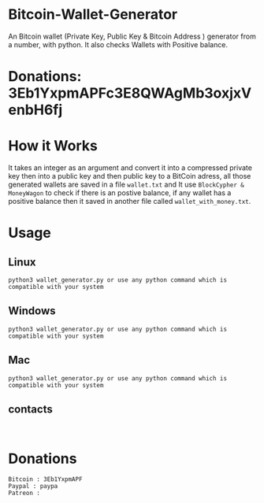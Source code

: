 # Bitcoin-Wallet-Generator
An Bitcoin wallet (Private Key, Public Key &amp; Bitcoin Address ) generator from a number, with python. It also checks Wallets with Positive balance.

# Donations: 3Eb1YxpmAPFc3E8QWAgMb3oxjxVenbH6fj

# How it Works
 It takes an integer as an argument and convert it into a compressed private key then into a public key and then public key to a BitCoin adress, all those generated wallets are saved in a file `wallet.txt` and It use `BlockCypher & MoneyWagon` to check if there is an postive balance, if any wallet has a positive balance then it saved in another file called `wallet_with_money.txt`.

# Usage
  
## Linux
  `python3 wallet_generator.py or use any python command which is compatible with your system`
  
## Windows
  `python3 wallet_generator.py or use any python command which is compatible with your system`
  
## Mac
  `python3 wallet_generator.py or use any python command which is compatible with your system`
  

 ## contacts
 ``` 
 
 
 ```
   
# Donations
``` 
Bitcoin : 3Eb1YxpmAPF
Paypal : paypa
Patreon : 

```
 
